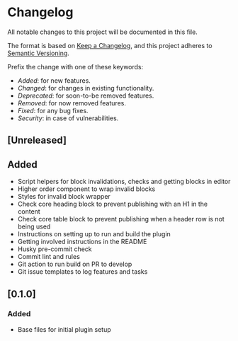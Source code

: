 # Changelog

All notable changes to this project will be documented in this file.

The format is based on [Keep a Changelog](https://keepachangelog.com/en/1.0.0/),
and this project adheres to [Semantic Versioning](https://semver.org/spec/v2.0.0.html).

Prefix the change with one of these keywords:

- _Added_: for new features.
- _Changed_: for changes in existing functionality.
- _Deprecated_: for soon-to-be removed features.
- _Removed_: for now removed features.
- _Fixed_: for any bug fixes.
- _Security_: in case of vulnerabilities.

## [Unreleased]

## Added

- Script helpers for block invalidations, checks and getting blocks in editor
- Higher order component to wrap invalid blocks
- Styles for invalid block wrapper
- Check core heading block to prevent publishing with an H1 in the content
- Check core table block to prevent publishing when a header row is not being used
- Instructions on setting up to run and build the plugin
- Getting involved instructions in the README
- Husky pre-commit check
- Commit lint and rules
- Git action to run build on PR to develop
- Git issue templates to log features and tasks

## [0.1.0]

### Added

- Base files for initial plugin setup